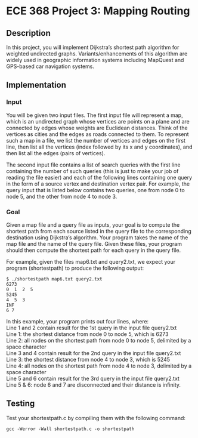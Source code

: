 # ECE 368 Project 3: Mapping Routing

## Description
In this project, you will implement Dijkstra’s shortest path algorithm for weighted undirected graphs. Variants/enhancements of this algorithm are widely used in geographic information systems including MapQuest and GPS-based car navigation systems.

## Implementation

### Input
You will be given two input files. The first input file will represent a map, which is an undirected graph whose vertices are points on a plane and are connected by edges whose weights are Euclidean distances. Think of the vertices as cities and the edges as roads connected to them. To represent such a map in a file, we list the number of vertices and edges on the first line, then list all the vertices (index followed by its x and y coordinates), and then list all the edges (pairs of vertices).

The second input file contains a list of search queries with the first line containing the number of such queries (this is just to make your job of reading the file easier) and each of the following lines containing one query in the form of a source vertex and destination vertex pair. For example, the query input that is listed below contains two queries, one from node 0 to node 5, and the other from node 4 to node 3.

### Goal
Given a map file and a query file as inputs, your goal is to compute the shortest path from each source listed in the query file to the corresponding destination using Dijkstra’s algorithm. Your program takes the name of the map file and the name of the query file. Given these files, your program should then compute the shortest path for each query in the query file. 

For example, given the files map6.txt and query2.txt, we expect your program (shortestpath) to produce the following output:
```
$ ./shortestpath map6.txt query2.txt
6273
0  1  2  5
5245
4  5  3
INF
6 7
```

In this example, your program prints out four lines, where: <br/>
Line 1 and 2 contain result for the 1st query in the input file query2.txt<br/>
	Line 1: the shortest distance from node 0 to node 5, which is 6273<br/>
	Line 2: all nodes on the shortest path from node 0 to node 5, delimited by a space character<br/>
Line 3 and 4 contain result for the 2nd query in the input file query2.txt<br/>
	Line 3: the shortest distance from node 4 to node 3, which is 5245<br/>
	Line 4: all nodes on the shortest path from node 4 to node 3, delimited by a space character<br/>
Line 5 and 6 contain result for the 3rd query in the input file query2.txt<br/>
	Line 5 & 6: node 6 and 7 are disconnected and their distance is infinity.<br/>


## Testing
Test your shortestpath.c by compiling them with the following command:
```
gcc -Werror -Wall shortestpath.c -o shortestpath
```
